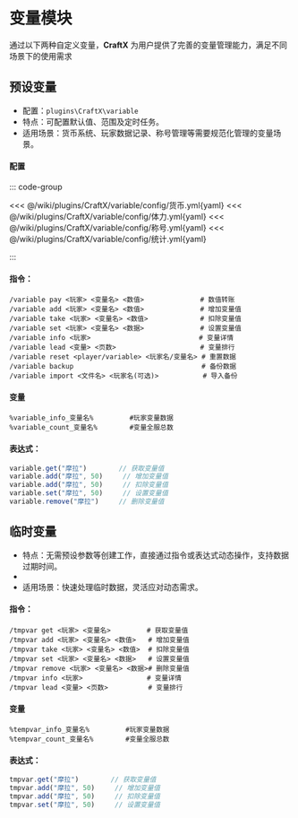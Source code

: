 # 变量模块

通过以下两种自定义变量，**CraftX** 为用户提供了完善的变量管理能力，满足不同场景下的使用需求

## 预设变量

- 配置：`plugins\CraftX\variable`
- 特点：可配置默认值、范围及定时任务。
- 适用场景：货币系统、玩家数据记录、称号管理等需要规范化管理的变量场景。

#### 配置

::: code-group

<<< @/wiki/plugins/CraftX/variable/config/货币.yml{yaml}
<<< @/wiki/plugins/CraftX/variable/config/体力.yml{yaml}
<<< @/wiki/plugins/CraftX/variable/config/称号.yml{yaml}
<<< @/wiki/plugins/CraftX/variable/config/统计.yml{yaml}

:::

#### 指令：

```
/variable pay <玩家> <变量名> <数值>              # 数值转账
/variable add <玩家> <变量名> <数值>              # 增加变量值
/variable take <玩家> <变量名> <数值>             # 扣除变量值
/variable set <玩家> <变量名> <数据>              # 设置变量值
/variable info <玩家>                           # 变量详情
/variable lead <变量> <页数>                     # 变量排行
/variable reset <player/variable> <玩家名/变量名> # 重置数据
/variable backup                                # 备份数据
/variable import <文件名> <玩家名(可选)>           # 导入备份
```

#### 变量

```
%variable_info_变量名%         #玩家变量数据
%variable_count_变量名%        #变量全服总数
```

#### 表达式：

```javascript
variable.get("摩拉")        // 获取变量值
variable.add("摩拉", 50)     // 增加变量值
variable.add("摩拉", 50)     // 扣除变量值
variable.set("摩拉", 50)     // 设置变量值
variable.remove("摩拉")     // 删除变量值
```

## 临时变量

- 特点：无需预设参数等创建工作，直接通过指令或表达式动态操作，支持数据过期时间。
-
- 适用场景：快速处理临时数据，灵活应对动态需求。

#### 指令：

```
/tmpvar get <玩家> <变量名>         # 获取变量值
/tmpvar add <玩家> <变量名> <数值>   # 增加变量值
/tmpvar take <玩家> <变量名> <数值>  # 扣除变量值
/tmpvar set <玩家> <变量名> <数据>   # 设置变量值
/tmpvar remove <玩家> <变量名> <数据># 删除变量值
/tmpvar info <玩家>                # 变量详情
/tmpvar lead <变量> <页数>          # 变量排行
```


#### 变量

```
%tempvar_info_变量名%         #玩家变量数据
%tempvar_count_变量名%        #变量全服总数
```


#### 表达式：

```javascript
tmpvar.get("摩拉")        // 获取变量值
tmpvar.add("摩拉", 50)     // 增加变量值
tmpvar.add("摩拉", 50)     // 扣除变量值
tmpvar.set("摩拉", 50)     // 设置变量值
```
